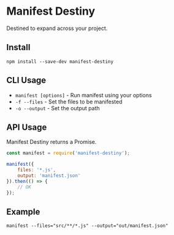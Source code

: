 # Manifest Destiny

Destined to expand across your project.

## Install
`npm install --save-dev manifest-destiny`

## CLI Usage

- `manifest [options]` - Run manifest using your options
- `-f --files` - Set the files to be manifested
- `-o --output` - Set the output path

## API Usage

Manifest Destiny returns a Promise.

```js
const manifest = require('manifest-destiny');

manifest({
	files: '*.js',
	output: 'manifest.json'
}).then(() => {
	// OK
});
```

## Example
`manifest --files="src/**/*.js" --output="out/manifest.json"`
